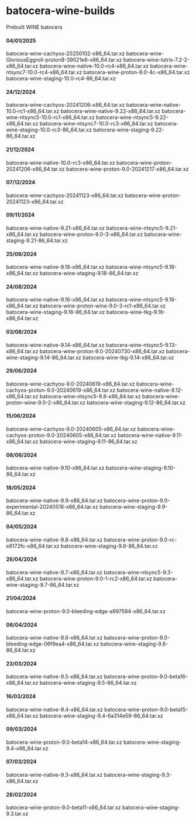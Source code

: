 
# batocera-wine-builds
Prebuilt WINE batocera

#### 04/01/2025
batocera-wine-cachyos-20250102-x86_64.tar.xz
batocera-wine-GloriousEggroll-proton8-39021e6-x86_64.tar.xz
batocera-wine-lutris-7.2-2-x86_64.tar.xz
batocera-wine-native-10.0-rc4-x86_64.tar.xz
batocera-wine-ntsync7-10.0-rc4-x86_64.tar.xz
batocera-wine-proton-9.0-4c-x86_64.tar.xz
batocera-wine-staging-10.0-rc4-86_64.tar.xz
#### 24/12/2024
batocera-wine-cachyos-20241206-x86_64.tar.xz
batocera-wine-native-10.0-rc1-x86_64.tar.xz
batocera-wine-native-9.22-x86_64.tar.xz
batocera-wine-ntsync5-10.0-rc1-x86_64.tar.xz
batocera-wine-ntsync5-9.22-x86_64.tar.xz
batocera-wine-ntsync7-10.0-rc3-x86_64.tar.xz
batocera-wine-staging-10.0-rc3-86_64.tar.xz
batocera-wine-staging-9.22-86_64.tar.xz
#### 21/12/2024
batocera-wine-native-10.0-rc3-x86_64.tar.xz
batocera-wine-proton-20241206-x86_64.tar.xz
batocera-wine-proton-9.0-20241217-x86_64.tar.xz
#### 07/12/2024
batocera-wine-cachyos-20241123-x86_64.tar.xz
batocera-wine-proton-20241123-x86_64.tar.xz
#### 09/11/2024
batocera-wine-native-9.21-x86_64.tar.xz
batocera-wine-ntsync5-9.21-x86_64.tar.xz
batocera-wine-proton-9.0-3-x86_64.tar.xz
batocera-wine-staging-9.21-86_64.tar.xz
#### 25/09/2024
batocera-wine-native-9.18-x86_64.tar.xz
batocera-wine-ntsync5-9.18-x86_64.tar.xz
batocera-wine-staging-9.18-86_64.tar.xz
#### 24/08/2024
batocera-wine-native-9.16-x86_64.tar.xz
batocera-wine-ntsync5-9.16-x86_64.tar.xz
batocera-wine-proton-wine-9.0-3-rc1-x86_64.tar.xz
batocera-wine-staging-9.16-86_64.tar.xz
batocera-wine-tkg-9.16-x86_64.tar.xz
#### 03/08/2024
batocera-wine-native-9.14-x86_64.tar.xz
batocera-wine-ntsync5-9.13-x86_64.tar.xz
batocera-wine-proton-9.0-20240730-x86_64.tar.xz
batocera-wine-staging-9.14-86_64.tar.xz
batocera-wine-tkg-9.14-x86_64.tar.xz
#### 29/06/2024
batocera-wine-cachyos-9.0-20240619-x86_64.tar.xz
batocera-wine-cachyos-proton-9.0-20240619-x86_64.tar.xz
batocera-wine-native-9.12-x86_64.tar.xz
batocera-wine-ntsync5-9.8-x86_64.tar.xz
batocera-wine-proton-wine-9.0-2-x86_64.tar.xz
batocera-wine-staging-9.12-86_64.tar.xz
#### 15/06/2024
batocera-wine-cachyos-9.0-20240605-x86_64.tar.xz
batocera-wine-cachyos-proton-9.0-20240605-x86_64.tar.xz
batocera-wine-native-9.11-x86_64.tar.xz
batocera-wine-staging-9.11-86_64.tar.xz
#### 08/06/2024
batocera-wine-native-9.10-x86_64.tar.xz
batocera-wine-staging-9.10-86_64.tar.xz
#### 18/05/2024
batocera-wine-native-9.9-x86_64.tar.xz
batocera-wine-proton-9.0-experimental-20240516-x86_64.tar.xz
batocera-wine-staging-9.9-86_64.tar.xz
#### 04/05/2024
batocera-wine-native-9.8-x86_64.tar.xz
batocera-wine-proton-9.0-rc-e8172fc-x86_64.tar.xz
batocera-wine-staging-9.8-86_64.tar.xz
#### 26/04/2024
batocera-wine-native-9.7-x86_64.tar.xz
batocera-wine-ntsync5-9.3-x86_64.tar.xz
batocera-wine-proton-9.0-1-rc2-x86_64.tar.xz
batocera-wine-staging-9.7-86_64.tar.xz
#### 21/04/2024
batocera-wine-proton-9.0-bleeding-edge-a997584-x86_64.tar.xz
#### 06/04/2024
batocera-wine-native-9.6-x86_64.tar.xz
batocera-wine-proton-9.0-bleeding-edge-06f9ea4-x86_64.tar.xz
batocera-wine-staging-9.6-86_64.tar.xz
#### 23/03/2024
batocera-wine-native-9.5-x86_64.tar.xz
batocera-wine-proton-9.0-beta16-x86_64.tar.xz
batocera-wine-staging-9.5-86_64.tar.xz
#### 16/03/2024
batocera-wine-native-9.4-x86_64.tar.xz
batocera-wine-proton-9.0-beta15-x86_64.tar.xz
batocera-wine-staging-9.4-6a314e59-86_64.tar.xz
#### 09/03/2024
batocera-wine-proton-9.0-beta14-x86_64.tar.xz
batocera-wine-staging-9.4-x86_64.tar.xz
#### 07/03/2024
batocera-wine-native-9.3-x86_64.tar.xz
batocera-wine-staging-9.3-x86_64.tar.xz
#### 28/02/2024
batocera-wine-proton-9.0-beta11-x86_64.tar.xz
batocera-wine-staging-9.3.tar.xz
